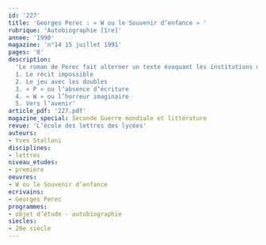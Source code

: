 ```yaml
---
id: '227'
title: 'Georges Perec : « W ou le Souvenir d’enfance » '
rubrique: 'Autobiographie [1re]'
annee: '1990'
magazine: 'n°14 15 juillet 1991'
pages: '8'
description: 
  'Le roman de Perec fait alterner un texte évoquant les institutions d’une cité olympique et un récit autobiographique retraçant son enfance de 1939 à 1945…
  1. Le récit impossible
  2. Le jeu avec les doubles
  3. « P » ou l’absence d’écriture
  4. « W » ou l’horreur imaginaire
  5. Vers l’avenir'
article_pdf: '227.pdf'
magazine_special: Seconde Guerre mondiale et littérature
revue: 'L’école des lettres des lycées'
auteurs:
- Yves Stalloni
disciplines:
- lettres
niveau_etudes:
- première
oeuvres:
- W ou le Souvenir d’enfance
ecrivains:
- Georges Perec
programmes:
- objet d’étude - autobiographie
siecles:
- 20e siècle
---
```

